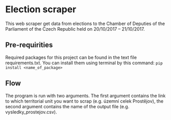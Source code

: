# Election scraper
This web scraper get data from elections to the Chamber of Deputies of the Parliament of the Czech Republic held on 20/10/2017 – 21/10/2017.
## Pre-requirities
Required packages for this project can be found in the text file requirements.txt.
You can install them using terminal by this command:
`pip install <name_of_package>`
## Flow
The program is run with two arguments. The first argument contains the link to which territorial unit you want to scrap (e.g. územní celek Prostějov), the second argument contains the name of the output file (e.g. vysledky_prostejov.csv).